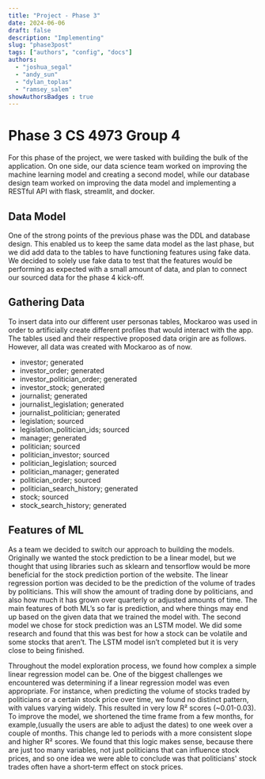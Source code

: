```yaml
---
title: "Project - Phase 3"
date: 2024-06-06
draft: false
description: "Implementing"
slug: "phase3post"
tags: ["authors", "config", "docs"]
authors:
  - "joshua_segal"
  - "andy_sun"
  - "dylan_toplas"
  - "ramsey_salem"
showAuthorsBadges : true
---
```


# Phase 3 CS 4973 Group 4

For this phase of the project, we were tasked with building the bulk of the application. On one side, our data science team worked on improving the machine learning model and creating a second model, while our database design team worked on improving the data model and implementing a RESTful API with flask, streamlit, and docker.

## Data Model

One of the strong points of the previous phase was the DDL and database design. This enabled us to keep the same data model as the last phase, but we did add data to the tables to have functioning features using fake data. We decided to solely use fake data to test that the features would be performing as expected with a small amount of data, and plan to connect our sourced data for the phase 4 kick-off.

## Gathering Data 
To insert data into our different user personas tables, Mockaroo was used in order to artificially create different profiles that would interact with the app. The tables used and their respective proposed data origin are as follows. However, all data was created with Mockaroo as of now.

- investor; generated 
- investor_order; generated
- investor_politician_order; generated
- investor_stock; generated
- journalist; generated
- journalist_legislation; generated
- journalist_politician; generated
- legislation; sourced
- legislation_politician_ids; sourced
- manager; generated
- politician; sourced
- politician_investor; sourced 
- politician_legislation; sourced
- politician_manager; generated
- politician_order; sourced
- politician_search_history; generated
- stock; sourced
- stock_search_history; generated

## Features of ML
As a team we decided to switch our approach to building the models. Originally we wanted the stock prediction to be a linear model, but we thought that using libraries such as sklearn and tensorflow would be more beneficial for the stock prediction portion of the website. The linear regression portion was decided to be the prediction of the volume of trades by politicians. This will show the amount of trading done by politicians, and also how much it has grown over quarterly or adjusted amounts of time. The main features of both ML’s so far is prediction, and where things may end up based on the given data that we trained the model with. The second model we chose for stock prediction was an LSTM model. We did some research and found that this was best for how a stock can be volatile and some stocks that aren’t. The LSTM model isn’t completed but it is very close to being finished.  

Throughout the model exploration process, we found how complex a simple linear regression model can be. One of the biggest challenges we encountered was determining if a linear regression model was even appropriate. For instance, when predicting the volume of stocks traded by politicians or a certain stock price over time, we found no distinct pattern, with values varying widely. This resulted in very low R² scores (~0.01-0.03).
To improve the model, we shortened the time frame from a few months, for example,(usually the users are able to adjust the dates) to one week over a couple of months. This change led to periods with a more consistent slope and higher R² scores. We found that this logic makes sense, because there are just too many variables, not just politicians that can influence stock prices, and so one idea we were able to conclude was that politicians' stock trades often have a short-term effect on stock prices.
